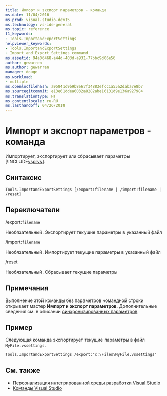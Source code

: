 ```yaml
---
title: Импорт и экспорт параметров - команда
ms.date: 11/04/2016
ms.prod: visual-studio-dev15
ms.technology: vs-ide-general
ms.topic: reference
f1_keywords:
- Tools.ImportandExportSettings
helpviewer_keywords:
- Tools.ImportandExportSettings
- Import and Export Settings command
ms.assetid: 94a06468-a44d-403d-a931-77bbc9d06e56
author: gewarren
ms.author: gewarren
manager: douge
ms.workload:
- multiple
ms.openlocfilehash: a95841d9b9b8e67f34883efcc1a55a2daba7e8b7
ms.sourcegitcommit: e13e61ddea6032a8282abe16131d9e136a927984
ms.translationtype: HT
ms.contentlocale: ru-RU
ms.lasthandoff: 04/26/2018
---
```

# <a name="import-and-export-settings-command"></a>Импорт и экспорт параметров - команда
Импортирует, экспортирует или сбрасывает параметры [!INCLUDE[vsprvs](../../code-quality/includes/vsprvs_md.md)].

## <a name="syntax"></a>Синтаксис

```
Tools.ImportandExportSettings [/export:filename | /import:filename | /reset]
```

## <a name="switches"></a>Переключатели
 /export:`filename`

 Необязательный. Экспортирует текущие параметры в указанный файл

 /import:`filename`

 Необязательный. Импортирует текущие параметры в указанный файл

 /reset

 Необязательный. Сбрасывает текущие параметры

## <a name="remarks"></a>Примечания

Выполнение этой команды без параметров командной строки открывает мастер **Импорт и экспорт параметров**. Дополнительные сведения см. в описании [синхронизированных параметров](../../ide/synchronized-settings-in-visual-studio.md).

## <a name="example"></a>Пример

Следующая команда экспортирует текущие параметры в файл `MyFile.vssettings`.

```shell
Tools.ImportandExportSettings /export:"c:\Files\MyFile.vssettings"
```

## <a name="see-also"></a>См. также

- [Персонализация интегрированной среды разработки Visual Studio](../../ide/personalizing-the-visual-studio-ide.md)
- [Команды Visual Studio](../../ide/reference/visual-studio-commands.md)